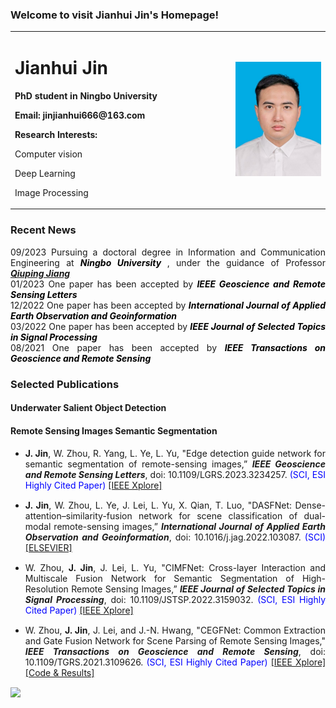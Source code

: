 ### Welcome to visit Jianhui Jin's Homepage!
<table>
  <tr>
   <td width="70%">
    <h1> Jianhui Jin </h1>
    <p><b> PhD student in Ningbo University </b></p>
    <p><b> Email: jinjianhui666@163.com </b></p> 
    <p> <b> Research Interests: </b> </p>
    <p> Computer vision </p>  
    <p> Deep Learning</p>  
    <p> Image Processing</p>      
   </td>
    <td width="30%">
      <img src="/jinjianhui.jpg" width="100%">
   </td>
  </tr>  
</table> 

### Recent News

<div style="text-align:justify;text-justify:inter-ideograph">09/2023 Pursuing a doctoral degree in Information and Communication Engineering at <span style="color:black"><b><i>Ningbo University</i> </b> </span>, under the guidance of Professor <span style="color:black"><b><i><a href="http://jiangqiuping.com" target="_blank">Qiuping Jiang</a></i> </b> </span></div>

<div style="text-align:justify;text-justify:inter-ideograph">01/2023 One paper has been accepted by <span style="color:black"><b><i>IEEE Geoscience and Remote Sensing Letters</i> </b> </span></div>

<div style="text-align:justify;text-justify:inter-ideograph">12/2022 One paper has been accepted by <span style="color:black"><b><i>International Journal of Applied Earth Observation and Geoinformation</i> </b> </span></div>

<div style="text-align:justify;text-justify:inter-ideograph">03/2022 One paper has been accepted by <span style="color:black"><b><i>IEEE Journal of Selected Topics in Signal Processing</i> </b> </span></div>

<div style="text-align:justify;text-justify:inter-ideograph">08/2021 One paper has been accepted by <span style="color:black"><b><i>IEEE Transactions on Geoscience and Remote Sensing</i> </b> </span></div>

### Selected Publications
#### Underwater Salient Object Detection

<ul class="graid3-ul">
<div style="text-align: justify; display: block; margin-right: auto;">
</div>
</ul>	

#### Remote Sensing Images Semantic Segmentation

<ul class="graid3-ul">
<div style="text-align: justify; display: block; margin-right: auto;">

<li style="margin-bottom: 15px"><b>J. Jin</b>, W. Zhou, R. Yang, L. Ye, L. Yu, "Edge detection guide network for semantic segmentation of remote-sensing images,” <b><i>IEEE Geoscience and Remote Sensing Letters</i></b>, doi: 10.1109/LGRS.2023.3234257. <span style="color:blue">(SCI, ESI Highly Cited Paper)</span> <a href="https://ieeexplore.ieee.org/abstract/document/10006827" target="_blank">[IEEE Xplore] </a> 
<br></li>

<li style="margin-bottom: 15px"><b>J. Jin</b>, W. Zhou, L. Ye, J. Lei, L. Yu, X. Qian, T. Luo, "DASFNet: Dense-attention–similarity-fusion network for scene classification of dual-modal remote-sensing images,” <b><i>International Journal of Applied Earth Observation and Geoinformation</i></b>, doi: 10.1016/j.jag.2022.103087. <span style="color:blue">(SCI)</span> <a href="https://www.sciencedirect.com/science/article/pii/S1569843222002758" target="_blank">[ELSEVIER] </a> 
<br></li>

<li style="margin-bottom: 15px">W. Zhou, <b>J. Jin</b>, J. Lei, L. Yu, "CIMFNet: Cross-layer Interaction and Multiscale Fusion Network for Semantic Segmentation of High-Resolution Remote Sensing Images,” <b><i>IEEE Journal of Selected Topics in Signal Processing</i></b>, doi: 10.1109/JSTSP.2022.3159032. <span style="color:blue">(SCI, ESI Highly Cited Paper)</span> <a href="https://ieeexplore.ieee.org/document/9735276" target="_blank">[IEEE Xplore] </a> 
<br></li>

<li style="margin-bottom: 15px">W. Zhou, <b>J. Jin</b>, J. Lei, and J.-N. Hwang, "CEGFNet: Common Extraction and Gate Fusion Network for Scene Parsing of Remote Sensing Images," <b><i>IEEE Transactions on Geoscience and Remote Sensing</i></b>, doi: 10.1109/TGRS.2021.3109626. <span style="color:blue">(SCI, ESI Highly Cited Paper)</span> <a href="https://ieeexplore.ieee.org/document/9538389" target="_blank">[IEEE Xplore] </a> <a href="https://github.com/NIT-JJH/CEGFNet">[Code & Results]</a> 
<br></li>
	
</div>
</ul>

<a href="https://clustrmaps.com/site/1bsiu"  title="Visit tracker"><img src="//www.clustrmaps.com/map_v2.png?d=_STtdGdg0IG1p3VGKdLhg5kqLMmiLIfMpCIbz67P0Tc&cl=ffffff" /></a>
